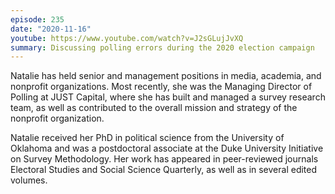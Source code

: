 ```yaml
---
episode: 235
date: "2020-11-16"
youtube: https://www.youtube.com/watch?v=J2sGLujJvXQ
summary: Discussing polling errors during the 2020 election campaign
---
```

Natalie has held senior and management positions in media, academia, and
nonprofit organizations. Most recently, she was the Managing Director of
Polling at JUST Capital, where she has built and managed a survey research
team, as well as contributed to the overall mission and strategy of the
nonprofit organization.

Natalie received her PhD in political science from the University of Oklahoma
and was a postdoctoral associate at the Duke University Initiative on Survey
Methodology. Her work has appeared in peer-reviewed journals Electoral Studies
and Social Science Quarterly, as well as in several edited volumes.
